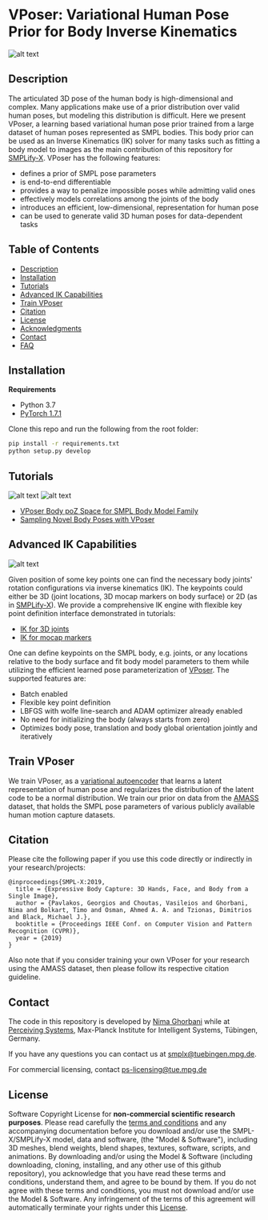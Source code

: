 # VPoser: Variational Human Pose Prior for Body Inverse Kinematics

![alt text](support_data/vposer_samples.png "Novel Human Poses Sampled From the VPoser.")
## Description
The articulated 3D pose of the human body is high-dimensional and complex. 
Many applications make use of a prior distribution over valid human poses, but modeling this distribution is difficult.
Here we present VPoser, a learning based variational human pose prior trained from a large dataset of human poses represented as SMPL bodies.
This body prior can be used as an Inverse Kinematics (IK) solver for many tasks such as fitting a body model to images 
as the main contribution of this repository for [SMPLify-X](https://smpl-x.is.tue.mpg.de/). 
VPoser has the following features: 
 - defines a prior of SMPL pose parameters
 - is end-to-end differentiable
 - provides a way to penalize impossible poses while admitting valid ones
 - effectively models correlations among the joints of the body
 - introduces an efficient, low-dimensional, representation for human pose
 - can be used to generate valid 3D human poses for data-dependent tasks

## Table of Contents
  * [Description](#description)
  * [Installation](#installation)
  * [Tutorials](#tutorials)
  * [Advanced IK Capabilities](#advanced-ik-capabilities)
  * [Train VPoser](#train-vposer)
  * [Citation](#citation)
  * [License](#license)
  * [Acknowledgments](#acknowledgments)
  * [Contact](#contact)
  * [FAQ](https://github.com/nghorbani/human_body_prior/wiki/FAQ)

## Installation
**Requirements**
- Python 3.7
- [PyTorch 1.7.1](https://pytorch.org/get-started)

[comment]: <> (- [Torchgeometry 0.1.2]&#40;https://pypi.org/project/torchgeometry/0.1.2/&#41;)

[comment]: <> (- [Body Visualizer]&#40;https://github.com/nghorbani/body_visualizer&#41; for visualizations)
  

Clone this repo and run the following from the root folder:
```bash
pip install -r requirements.txt
python setup.py develop
```

## Tutorials
![alt text](support_data/latent_interpolation_1.gif "Interpolation of novel poses on the smoother VPoser latent space.")
![alt text](support_data/latent_interpolation_2.gif "Interpolation of novel poses on the smoother VPoser latent space.")

* [VPoser Body poZ Space for SMPL Body Model Family](tutorials/vposer.ipynb)
* [Sampling Novel Body Poses with VPoser](tutorials/vposer_sampling.ipynb)

## Advanced IK Capabilities
![alt text](support_data/SMPL_inverse_kinematics.gif "Batched SMPL Inverse Kinematics With Learned Body Prior")

Given position of some key points one can find the necessary body joints' rotation configurations via inverse kinematics (IK). 
The keypoints could either be 3D (joint locations, 3D mocap markers on body surface) or 2D (as in [SMPLify-X](https://smpl-x.is.tue.mpg.de/)).
We provide a comprehensive IK engine with flexible key point definition interface demonstrated in tutorials: 
- [IK for 3D joints](tutorials/ik_example_joints.py) 
- [IK for mocap markers](tutorials/ik_example_mocap.py) 

One can define keypoints on the SMPL body, e.g. joints, or any locations relative to the body surface 
and fit body model parameters to them while utilizing the efficient learned pose parameterization of 
[VPoser](https://github.com/nghorbani/human_body_prior). The supported features are:
- Batch enabled
- Flexible key point definition
- LBFGS with wolfe line-search and ADAM optimizer already enabled
- No need for initializing the body (always starts from zero)
- Optimizes body pose, translation and body global orientation jointly and iteratively


## Train VPoser
We train VPoser, as a [variational autoencoder](https://arxiv.org/abs/1312.6114)
that learns a latent representation of human pose and regularizes the distribution of the latent code 
to be a normal distribution.
We train our prior on data from the [AMASS](https://amass.is.tue.mpg.de/) dataset, 
that holds the SMPL pose parameters of various publicly available human motion capture datasets.


## Citation
Please cite the following paper if you use this code directly or indirectly in your research/projects:
```
@inproceedings{SMPL-X:2019,
  title = {Expressive Body Capture: 3D Hands, Face, and Body from a Single Image},
  author = {Pavlakos, Georgios and Choutas, Vasileios and Ghorbani, Nima and Bolkart, Timo and Osman, Ahmed A. A. and Tzionas, Dimitrios and Black, Michael J.},
  booktitle = {Proceedings IEEE Conf. on Computer Vision and Pattern Recognition (CVPR)},
  year = {2019}
}
```
Also note that if you consider training your own VPoser for your research using the AMASS dataset, 
then please follow its respective citation guideline.
 

## Contact
The code in this repository is developed by [Nima Ghorbani](https://nghorbani.github.io/) 
while at [Perceiving Systems](https://ps.is.mpg.de/), Max-Planck Institute for Intelligent Systems, Tübingen, Germany.

If you have any questions you can contact us at [smplx@tuebingen.mpg.de](mailto:smplx@tuebingen.mpg.de).

For commercial licensing, contact [ps-licensing@tue.mpg.de](mailto:ps-licensing@tue.mpg.de)

## License

Software Copyright License for **non-commercial scientific research purposes**.
Please read carefully the [terms and conditions](./LICENSE) and any accompanying documentation before you download and/or use the SMPL-X/SMPLify-X model, data and software, (the "Model & Software"), including 3D meshes, blend weights, blend shapes, textures, software, scripts, and animations. By downloading and/or using the Model & Software (including downloading, cloning, installing, and any other use of this github repository), you acknowledge that you have read these terms and conditions, understand them, and agree to be bound by them. If you do not agree with these terms and conditions, you must not download and/or use the Model & Software. Any infringement of the terms of this agreement will automatically terminate your rights under this [License](./LICENSE).
